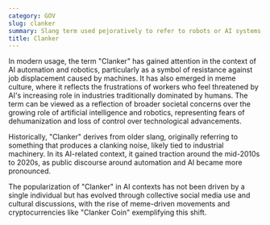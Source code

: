```yaml
---
category: GOV
slug: clanker
summary: Slang term used pejoratively to refer to robots or AI systems, especially those seen as replacements for human jobs, reflecting anti-AI sentiment in popular discourse.
title: Clanker
---
```


In modern usage, the term "Clanker" has gained attention in the context of AI automation and robotics, particularly as a symbol of resistance against job displacement caused by machines. It has also emerged in meme culture, where it reflects the frustrations of workers who feel threatened by AI's increasing role in industries traditionally dominated by humans. The term can be viewed as a reflection of broader societal concerns over the growing role of artificial intelligence and robotics, representing fears of dehumanization and loss of control over technological advancements​.

Historically, "Clanker" derives from older slang, originally referring to something that produces a clanking noise, likely tied to industrial machinery. In its AI-related context, it gained traction around the mid-2010s to 2020s, as public discourse around automation and AI became more pronounced.

The popularization of "Clanker" in AI contexts has not been driven by a single individual but has evolved through collective social media use and cultural discussions, with the rise of meme-driven movements and cryptocurrencies like "Clanker Coin" exemplifying this shift​.